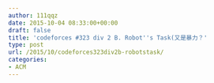 ```yaml
---
author: 111qqz
date: 2015-10-04 08:33:00+00:00
draft: false
title: 'codeforces #323 div 2 B. Robot''s Task(又是暴力？'
type: post
url: /2015/10/codeforces323div2b-robotstask/
categories:
- ACM
---
```


